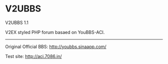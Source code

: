 V2UBBS
=====================
V2UBBS 1.1

V2EX styled PHP forum basaed on YouBBS-ACI.


-----

Original Official BBS: http://youbbs.sinaapp.com/

Test site: http://aci.7086.in/
